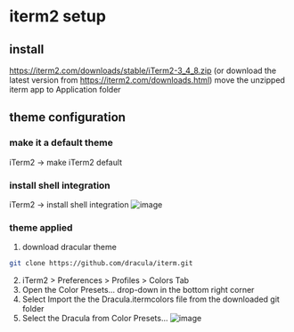 # iterm2 setup

## install
https://iterm2.com/downloads/stable/iTerm2-3_4_8.zip (or download the latest version from https://iterm2.com/downloads.html)
move the unzipped iterm app to Application folder

## theme configuration
### make it a default theme
iTerm2 -> make iTerm2 default

### install shell integration
iTerm2 -> install shell integration
![image](https://user-images.githubusercontent.com/59367560/120106566-640ebb00-c155-11eb-8c8f-054ff6576dda.png)

### theme applied
1) download dracular theme
```bash
git clone https://github.com/dracula/iterm.git
```
2) iTerm2 > Preferences > Profiles > Colors Tab
3) Open the Color Presets... drop-down in the bottom right corner
4) Select Import the the Dracula.itermcolors file from the downloaded git folder
5) Select the Dracula from Color Presets...
![image](https://user-images.githubusercontent.com/59367560/120106933-df24a100-c156-11eb-9c55-6fa7a0b51ad7.png)
